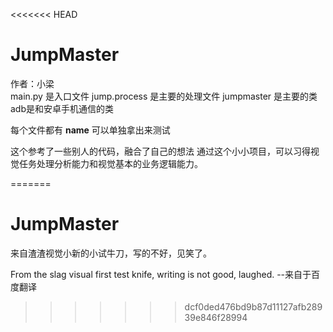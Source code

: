 <<<<<<< HEAD
# JumpMaster


作者：小梁    
main.py 是入口文件  jump.process 是主要的处理文件
jumpmaster 是主要的类   adb是和安卓手机通信的类

每个文件都有 __name__ 可以单独拿出来测试

这个参考了一些别人的代码，融合了自己的想法
通过这个小小项目，可以习得视觉任务处理分析能力和视觉基本的业务逻辑能力。

=======
 # JumpMaster

来自渣渣视觉小新的小试牛刀，写的不好，见笑了。

From the slag visual first test knife, writing is not good, laughed.  --来自于百度翻译
>>>>>>> dcf0ded476bd9b87d11127afb28939e846f28994

